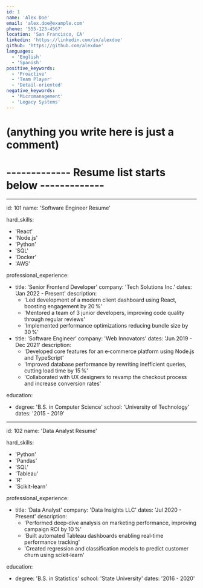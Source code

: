 ```yaml
---
id: 1
name: 'Alex Doe'
email: 'alex.doe@example.com'
phone: '555-123-4567'
location: 'San Francisco, CA'
linkedin: 'https://linkedin.com/in/alexdoe'
github: 'https://github.com/alexdoe'
languages:
  - 'English'
  - 'Spanish'
positive_keywords:
  - 'Proactive'
  - 'Team Player'
  - 'Detail-oriented'
negative_keywords:
  - 'Micromanagement'
  - 'Legacy Systems'
---
```


# (anything you write here is just a comment)

# ------------- Resume list starts below -------------

---
id: 101
name: 'Software Engineer Resume'

hard_skills:
- 'React'
- 'Node.js'
- 'Python'
- 'SQL'
- 'Docker'
- 'AWS'

professional_experience:
- title: 'Senior Frontend Developer'
  company: 'Tech Solutions Inc.'
  dates: 'Jan 2022 - Present'
  description:
  - 'Led development of a modern client dashboard using React, boosting engagement by 20 %'
  - 'Mentored a team of 3 junior developers, improving code quality through regular reviews'
  - 'Implemented performance optimizations reducing bundle size by 30 %'
- title: 'Software Engineer'
  company: 'Web Innovators'
  dates: 'Jun 2019 - Dec 2021'
  description:
  - 'Developed core features for an e‑commerce platform using Node.js and TypeScript'
  - 'Improved database performance by rewriting inefficient queries, cutting load time by 15 %'
  - 'Collaborated with UX designers to revamp the checkout process and increase conversion rates'

education:
- degree: 'B.S. in Computer Science'
  school: 'University of Technology'
  dates: '2015 - 2019'

---
id: 102
name: 'Data Analyst Resume'

hard_skills:
- 'Python'
- 'Pandas'
- 'SQL'
- 'Tableau'
- 'R'
- 'Scikit-learn'

professional_experience:
- title: 'Data Analyst'
  company: 'Data Insights LLC'
  dates: 'Jul 2020 - Present'
  description:
  - 'Performed deep‑dive analysis on marketing performance, improving campaign ROI by 10 %'
  - 'Built automated Tableau dashboards enabling real‑time performance tracking'
  - 'Created regression and classification models to predict customer churn using scikit‑learn'

education:
- degree: 'B.S. in Statistics'
  school: 'State University'
  dates: '2016 - 2020'
